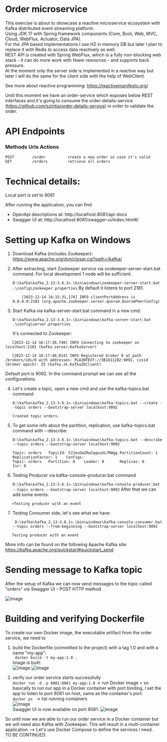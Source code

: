 # Order microservice

This exercise is about to showcase a reactive microservice ecosystem with Kafka distributed event streaming platform. <br />
Using JDK 17 with Spring framework components (Core, Boot, Web, MVC, Cloud, WebFlux, Actuator, Data JPA). <br />
For the JPA based implementations I use H2 in memory DB but later I plan to replace it with Redis to access data reactively as well. <br />
REST API is created with Spring WebFlux, which is a fully non-blocking web stack - it can do more work with fewer resources - and supports back pressure. <br />
At the moment only the server side is implemented in a reactive way but later I will do the same for the client side with the help of WebClient. <br />

See more about reactive programming: https://reactivemanifesto.org/

Until this moment we have an order-service which exposes below REST interfaces and it's going to consume the order-details-service (https://github.com/szintia/order-details-service) in order to validate the order.

# API Endpoints
### Methods      Urls	        Actions
    POST        /order          create a new order in case it's valid
    GET         /orders         retrieve all orders

# Technical details:

Local port is set to 8081

After running the application, you can find
- OpenApi descriptions at:
http://localhost:8081/api-docs
- Swagger UI at:
http://localhost:8081/swagger-ui/index.html#/

# Setting up Kafka on Windows

1. Download Kafka (includes Zookeeper): https://www.apache.org/dyn/closer.cgi?path=/kafka/
2. After extracting, start Zookeeper service via zookeeper-server-start.bat command. For local development 1 node will be sufficient.
   
   ```D:\kafka\kafka_2.13-3.6.1>.\bin\windows\zookeeper-server-start.bat .\config\zookeeper.properties```
   By default it listens to port 2181.
   ```console
       [2023-12-14 16:15:31,174] INFO clientPortAddress is 0.0.0.0:2181 (org.apache.zookeeper.server.quorum.QuorumPeerConfig)
   ```
4. Start Kafka via kafka-server-start.bat command in a new cmd:

   ```D:\kafka\kafka_2.13-3.6.1>.\bin\windows\kafka-server-start.bat .\config\server.properties```

   It's connected to Zookeeper:
```console
   [2023-12-14 16:17:38,748] INFO Connecting to zookeeper on localhost:2181 (kafka.server.KafkaServer)

   [2023-12-14 16:17:40,014] INFO Registered broker 0 at path /brokers/ids/0 with addresses: PLAINTEXT://3B1811282:9092, czxid (broker epoch): 25 (kafka.zk.KafkaZkClient)
```
   Default port is 9092. In the command prompt we can see all the configurations.

4. Let's create a topic, open a new cmd and use the kafka-topics.bat command:

   ```D:\kafka\kafka_2.13-3.6.1>.\bin\windows\kafka-topics.bat --create --topic orders --bootstrap-server localhost:9092```
    ```console
   Created topic orders.
    ```

5. To get some info about the partition, replication, use kafka-topics.bat command with --describe:
   
   ```D:\kafka\kafka_2.13-3.6.1>.\bin\windows\kafka-topics.bat --describe --topic orders --bootstrap-server localhost:9092```
   ```console
   Topic: orders   TopicId: F2JeuSm2Rw2qquuGL7RWgg PartitionCount: 1       ReplicationFactor: 1    Configs:
   Topic: orders   Partition: 0    Leader: 0       Replicas: 0     Isr: 0
   ```

6. Testing Producer via kafka-console-producer.bat command
   
   ```D:\kafka\kafka_2.13-3.6.1>.\bin\windows\kafka-console-producer.bat --topic orders --bootstrap-server localhost:9092```
After that we can add some events.
 ```console
    >Testing producer with an event
 ```

7. Testing Consumer side, let's see what we have:
   
   ``` D:\kafka\kafka_2.13-3.6.1>.\bin\windows\kafka-console-consumer.bat --topic orders --from-beginning --bootstrap-server localhost:9092```
 ```console
    Testing producer with an event
 ```
More info can be found on the following Apache Kafka site: https://kafka.apache.org/quickstart#quickstart_send
</details>
   

# Sending message to Kafka topic

After the setup of Kafka we can now send messages to the topic called "orders" via Swagger UI - POST HTTP method.

![image](https://github.com/szintia/validation-service/assets/8359566/1d567e27-781c-4a55-ac5e-2600755cc279)

# Building and verifying Dockerfile

To create our own Docker image, the executable artifact from the order service, we need to
1. build the Dockerfile (committed to the project) with a tag 1.0 and with a name "my-app":<br />
   ``` docker build -t my-app:1.0 .```<br />
   Image is built:<br />
   ![image](https://github.com/szintia/validation-service/assets/8359566/e11d0dc5-4e56-417d-80be-cdeb066a895e)
   ![image](https://github.com/szintia/validation-service/assets/8359566/fc548ade-6e49-4a6e-bb3d-f238b4e18b2a)

3. verify our order service starts successfully<br />
   ```docker run -d -p 8081:8081 my-app:1.0``` -> run Docker image = so basically to run our app in a Docker container with port binding, I set the app to listen to port 8081 on host, same as the container's port.<br />
   ```docker ps ```  -> list running containers<br />
![image](https://github.com/szintia/validation-service/assets/8359566/1f110f5a-33b5-4aaa-a19a-bcfc49a451d7) <br />
Swagger UI is now available on port 8081:
![image](https://github.com/szintia/validation-service/assets/8359566/8718d33e-470b-4106-9c2b-824e8c7aa69e) <br />

So until now we are able to run our order service in a Docker container but we will need also Kafka with Zookeeper.
This will result in a multi-container application --> Let's use Docker Compose to define the services I need.<br />
TO BE CONTINUED.










